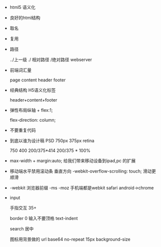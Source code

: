 - html5 语义化
- 良好的html结构
- 取名
- 复用

- 路径 
    
    ../上一级 ./ 相对路径 /绝对路径 webserver

- 前端词汇量

    page content header footer

- 经典结构 H5语义化标签

    header+content+footer

- 弹性布局纵轴 + flex:1;
    
    flex-direction: column;

- 不要重复代码

- 到底以谁为设计稿 PSD 750px 375px retina
    
    750 400  200/375*414 200/375 * 100%

- max-width + margin:auto; 给我们带来移动设备到ipad,pc 的扩展

- 移动端水平禁用滚动条 垂直方向  -webkit-overflow-scrolling: touch; 滑动更顺滑

- -webkit 浏览器前缀 -ms -moz 手机端都是webkit safari android->chrome

- input 

    手指交互 35+
    
    border 0 输入不要顶格 text-indent

    search 居中 
    
    图标用背景做的 url base64 no-repeat 15px background-size